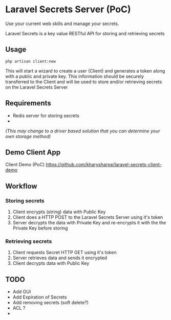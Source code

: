 # Laravel Secrets Server (PoC)

Use your current web skills and manage your secrets.

Laravel Secrets is a key value RESTful API for storing and retrieving secrets

## Usage

```
php artisan client:new
```

This will start a wizard to create a user (Client) and generates a token along with a public and private key.
This information should be securely transferred to the Client and will be used to store and/or retrieving secrets on the Laravel Secrets Server

## Requirements

* Redis server for storing secrets 
* 
_(This may change to a driver based solution that you can determine your own storage method)_

## Demo Client App
Client Demo (PoC)
https://github.com/kharysharpe/laravel-secrets-client-demo

## Workflow

### Storing secrets
1. Client encrypts (string) data with Public Key
2. Client does a HTTP POST to the Laravel Secrets Server using it's token
3. Server decrypts the data with Private Key and re-encrypts it with the the Private Key before storing 

### Retrieving secrets
1. Client requests Secret HTTP GET using it's token
2. Server retrieves data and sends it encrypted
3. Client decrypts data with Public Key



## TODO
- Add GUI
- Add Expiration of Secrets
- Add removing secrets (soft delete?)
- ACL ?
- 
